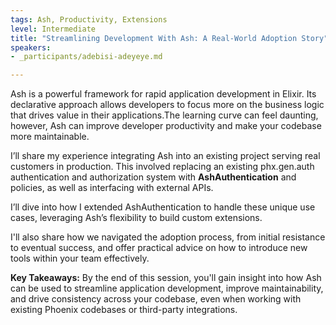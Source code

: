 ```yaml
---
tags: Ash, Productivity, Extensions
level: Intermediate
title: "Streamlining Development With Ash: A Real-World Adoption Story"
speakers:
- _participants/adebisi-adeyeye.md

---
```

Ash is a powerful framework for rapid application development in Elixir. Its declarative approach allows developers to focus more on the business logic that drives value in their applications.The learning curve can feel daunting, however, Ash can improve developer productivity and make your codebase more maintainable.

I’ll share my experience integrating Ash into an existing project serving real customers in production. This involved replacing an existing phx.gen.auth authentication and authorization system with **AshAuthentication** and policies, as well as interfacing with external APIs.

I’ll dive into how I extended AshAuthentication to handle these unique use cases, leveraging Ash’s flexibility to build custom extensions.

I'll also share how we navigated the adoption process, from initial resistance to eventual success, and offer practical advice on how to introduce new tools within your team effectively.

**Key Takeaways:**
By the end of this session, you'll gain insight into how Ash can be used to streamline application development, improve maintainability, and drive consistency across your codebase, even when working with existing Phoenix codebases or third-party integrations.
